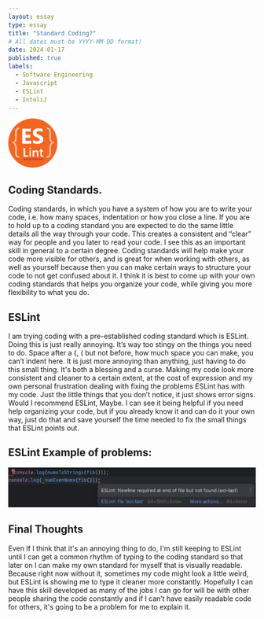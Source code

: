 ```yaml
---
layout: essay
type: essay
title: "Standard Coding?"
# All dates must be YYYY-MM-DD format!
date: 2024-01-17
published: true
labels:
  - Software Engineering
  - Javascript
  - ESLint
  - InteliJ
---
```



<img width="100px" class="rounded float-start pe-4" src="../img/ESLINT-PROFILE.png">

## Coding Standards.
Coding standards, in which you have a system of how you are to write your code, i.e. how many spaces, indentation or how you close a line. If you are to hold up to a coding standard you are expected to do the same little details all the way through your code. This creates a consistent and “clear” way for people and you later to read your code. I see this as an important skill in general to a certain degree. Coding standards will help make your code more visible for others, and is great for when working with others, as well as yourself because then you can make certain ways to structure your code to not get confused about it. I think it is best to come up with your own coding standards that helps you organize your code, while giving you more flexibility to what you do.
 


## ESLint
I am trying coding with a pre-established coding standard which is ESLint. Doing this is just really annoying. It’s way too stingy on the things you need to do. Space after a {, ( but not before, how much space you can make, you can’t indent here. It is just more annoying than anything, just having to do this small thing. It's both a blessing and a curse. Making my code look more consistent and cleaner to a certain extent, at the cost of expression and my own personal frustration dealing with fixing the problems ESLint has with my code. Just the little things that you don’t notice, it just shows error signs. Would I recommend ESLint, Maybe. I can see it being helpful if you need help organizing your code, but if you already know it and can do it your own way, just do that and save yourself the time needed to fix the small things that ESLint points out.


## ESLint Example of problems:
<img width="600px" class="rounded float-start pe-4" src="../img/ESLINT-EXAMPLE.png">


## Final Thoughts
Even If I think that it's an annoying thing to do, I'm still keeping to ESLint until I can get a common rhythm of typing to the coding standard so that later on I can make my own standard for myself that is visually readable. Because right now without it, sometimes my code might look a little weird, but ESLint is showing me to type it cleaner more constantly. Hopefully I can have this skill developed as many of the jobs I can go for will be with other people sharing the code constantly and if I can’t have easily readable code for others, it's going to be a problem for me to explain it. 



